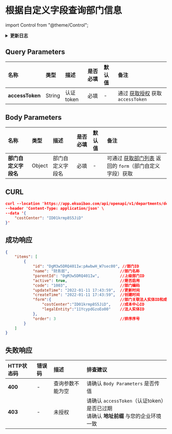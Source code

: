 # 根据自定义字段查询部门信息

import Control from "@theme/Control";

<Control
method="POST"
url="/api/openapi/v1/departments/departmentCustom"
/>

<details>
  <summary><b>更新日志</b></summary>
  <div>

  [**1.16.0**](/updateLog/update-log#1160) -> 🆕 新增了本接口。<br/>

  </div>
</details>

## Query Parameters

| 名称 | 类型 | 描述 | 是否必填 | 默认值 | 备注 |
| :--- | :--- | :--- | :--- |:--- | :--- |
| **accessToken** | String | 认证token | 必填 | - | 通过 [获取授权](/docs/open-api/getting-started/auth) 获取 `accessToken` |

## Body Parameters

| 名称           | 类型     | 描述       | 是否必填 | 默认值 | 备注                                                                             |
|:-------------|:-------|:---------| :--- |:--- |:-------------------------------------------------------------------------------|
| **部门自定义字段名** | Object | 部门自定义字段名 | 必填 | - | 可通过 [获取部门列表](/docs/open-api/corporation/get-departments) 返回的 `form`（部门自定义字段）获取 |

## CURL
```json
curl --location 'https://app.ekuaibao.com/api/openapi/v1/departments/departmentCustom?accessToken=ID01oMxsLeIgRM%3ADgM3w5DRQ401Iw' \
--header 'Content-Type: application/json' \
--data '{
    "costCenter": "ID01krmp8S5JiD"
}'
```

## 成功响应
```json
{
    "items": [
        {
            "id": "DgM3w5DRQ401Iw:pAwbwH_W7sec00", //部门ID
            "name": "财务部",                      //部门名称
            "parentId": "DgM3w5DRQ401Iw",         //上级部门ID
            "active": true,                       //是否启用
            "code": "1003",                       //部门编码
            "updateTime": "2022-01-11 17:43:59",  //更新时间
            "createTime": "2022-01-11 17:43:59",  //创建时间
            "form":{                              //部门关联法人实体ID和成本中心ID
                "costCenter":"ID01krmp8S5JiD",    //成本中心ID
                "legalEntity":"11YcypdGzoEo00"    //法人实体ID
            },
            "order": 3                            //排序序号
        }
    ]
}
```

## 失败响应
| HTTP状态码 | 错误码 | 描述 | 排查建议 |
| :--- | :--- | :--- | :--- |
| **400** | - | 查询参数不能为空 | 请确认 `Body Parameters` 是否传值 | 
| **403** | - | 未授权 | 请确认 `accessToken`（认证token）是否已过期<br/>请确认 **地址前缀** 与您的企业环境一致 | 


